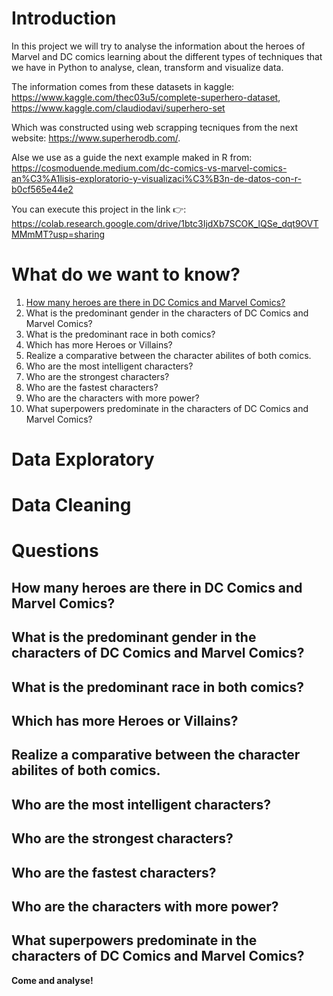 # Introduction

In this project we will try to analyse the information about the heroes of Marvel and DC comics learning about the different types of techniques that we have in Python to analyse, clean, transform and visualize data.

The information comes from these datasets in kaggle:
https://www.kaggle.com/thec03u5/complete-superhero-dataset, 
https://www.kaggle.com/claudiodavi/superhero-set

Which was constructed using web scrapping tecniques from the next website: https://www.superherodb.com/.

Alse we use as a guide the next example maked in R from: https://cosmoduende.medium.com/dc-comics-vs-marvel-comics-an%C3%A1lisis-exploratorio-y-visualizaci%C3%B3n-de-datos-con-r-b0cf565e44e2

You can execute this project in the link 👉: https://colab.research.google.com/drive/1btc3IjdXb7SCOK_lQSe_dqt9OVTMMmMT?usp=sharing

# What do we want to know?
1. [How many heroes are there in DC Comics and Marvel Comics?](https://github.com/sergi0gs/Marvel_vs_DC/blob/main/README.md#how-many-heroes-are-there-in-dc-comics-and-marvel-comics) 
2. What is the predominant gender in the characters of DC Comics and Marvel Comics?
3. What is the predominant race in both comics?
4. Which has more Heroes or Villains?
5. Realize a comparative between the character abilites of both comics.
6. Who are the most intelligent characters?
7. Who are the strongest characters?
8. Who are the fastest characters?
9. Who are the characters with more power?
10. What superpowers predominate in the characters of DC Comics and Marvel Comics?

# Data Exploratory
# Data Cleaning
# Questions 
## How many heroes are there in DC Comics and Marvel Comics?
## What is the predominant gender in the characters of DC Comics and Marvel Comics?
## What is the predominant race in both comics?
## Which has more Heroes or Villains?
## Realize a comparative between the character abilites of both comics.
## Who are the most intelligent characters?
## Who are the strongest characters?
## Who are the fastest characters?
## Who are the characters with more power?
## What superpowers predominate in the characters of DC Comics and Marvel Comics?

**Come and analyse!**
